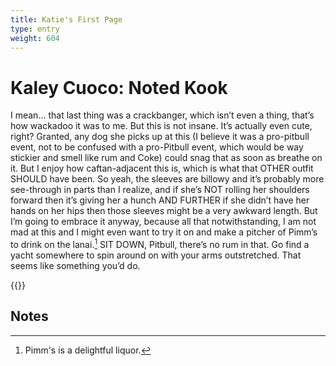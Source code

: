 ```yaml
---
title: Katie's First Page
type: entry
weight: 604
---
```

# Kaley Cuoco: Noted Kook
I mean… that last thing was a crackbanger, which isn’t even a thing, that’s how wackadoo it was to me. But this is not insane. It’s actually even cute, right? Granted, any dog she picks up at this (I believe it was a pro-pitbull event, not to be confused with a pro-Pitbull event, which would be way stickier and smell like rum and Coke) could snag that as soon as breathe on it. But I enjoy how caftan-adjacent this is, which is what that OTHER outfit SHOULD have been. So yeah, the sleeves are billowy and it’s probably more see-through in parts than I realize, and if she’s NOT rolling her shoulders forward then it’s giving her a hunch AND FURTHER if she didn’t have her hands on her hips then those sleeves might be a very awkward length. But I’m going to embrace it anyway, because all that notwithstanding, I am not mad at this and I might even want to try it on and make a pitcher of Pimm’s to drink on the lanai.[^1] SIT DOWN, Pitbull, there’s no rum in that. Go find a yacht somewhere to spin around on with your arms outstretched. That seems like something you’d do.

{{<q-figure id="1.4">}}

## Notes

[^1]: Pimm's is a delightful liquor.
